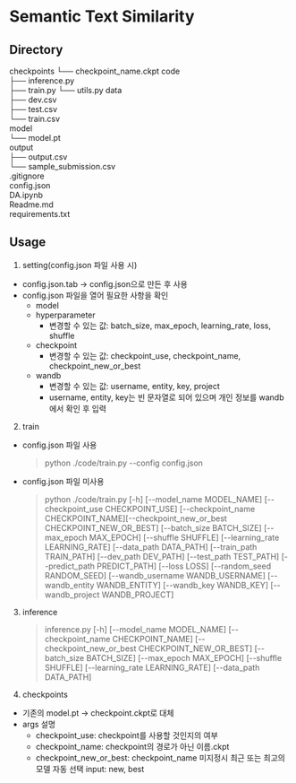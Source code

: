 # Semantic Text Similarity

## Directory
checkpoints
└── checkpoint_name.ckpt
code   
├── inference.py   
├── train.py
└── utils.py
data   
├── dev.csv   
├── test.csv   
└── train.csv   
model   
└── model.pt   
output   
├── output.csv   
└── sample_submission.csv   
.gitignore   
config.json   
DA.ipynb   
Readme.md   
requirements.txt   

## Usage
1. setting(config.json 파일 사용 시)
- config.json.tab -> config.json으로 만든 후 사용   
- config.json 파일을 열어 필요한 사항을 확인
    - model
    - hyperparameter
        - 변경할 수 있는 값: batch_size, max_epoch, learning_rate, loss, shuffle
    - checkpoint
        - 변경할 수 있는 값: checkpoint_use, checkpoint_name, checkpoint_new_or_best
    - wandb
        - 변경할 수 있는 값: username, entity, key, project
        - username, entity, key는 빈 문자열로 되어 있으며 개인 정보를 wandb에서 확인 후 입력

2. train   
- config.json 파일 사용
    > python ./code/train.py --config config.json
- config.json 파일 미사용
    > python ./code/train.py [-h] [--model_name MODEL_NAME] 
                [--checkpoint_use CHECKPOINT_USE] [--checkpoint_name CHECKPOINT_NAME][--checkpoint_new_or_best CHECKPOINT_NEW_OR_BEST] 
                [--batch_size BATCH_SIZE] [--max_epoch MAX_EPOCH] [--shuffle SHUFFLE] [--learning_rate LEARNING_RATE] [--data_path DATA_PATH] [--train_path TRAIN_PATH] [--dev_path DEV_PATH]
                [--test_path TEST_PATH] [--predict_path PREDICT_PATH] [--loss LOSS] [--random_seed RANDOM_SEED] [--wandb_username WANDB_USERNAME] [--wandb_entity WANDB_ENTITY] [--wandb_key WANDB_KEY]
                [--wandb_project WANDB_PROJECT]

3. inference   
    > inference.py [-h] [--model_name MODEL_NAME] 
                    [--checkpoint_name CHECKPOINT_NAME] [--checkpoint_new_or_best CHECKPOINT_NEW_OR_BEST] 
                    [--batch_size BATCH_SIZE] [--max_epoch MAX_EPOCH] [--shuffle SHUFFLE] [--learning_rate LEARNING_RATE] [--data_path DATA_PATH]

4. checkpoints
- 기존의 model.pt -> checkpoint.ckpt로 대체
- args 설명
    -   checkpoint_use: checkpoint를 사용할 것인지의 여부 
    -   checkpoint_name: checkpoint의 경로가 아닌 이름.ckpt
    -   checkpoint_new_or_best: checkpoint_name 미지정시 최근 또는 최고의 모델 자동 선택 input: new, best